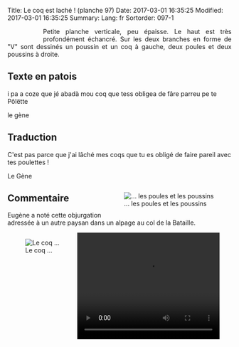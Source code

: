 Title: Le coq est laché ! (planche 97)
Date: 2017-03-01 16:35:25
Modified: 2017-03-01 16:35:25
Summary: 
Lang: fr
Sortorder: 097-1


<figure class="image-block" style="float: left;">
  <img alt="" src="{static}/images/planche_97.png">
  <figcaption style="max-width: 282px"></figcaption>
</figure>
<p style="text-align:justify;">Petite planche verticale, peu épaisse. Le haut est très profondément échancré. Sur les deux branches en forme de "V" sont dessinés un poussin et un coq à gauche, deux poules et deux poussins à droite.</p>

## Texte en patois
i  pa  a  coze  que  jé  abadà  mou  coq  que  tess  obligea  de  fâre  parreu  pe  te  Pôlëtte

le gène

## Traduction
C'est pas parce que j'ai lâché mes coqs que tu es obligé de faire pareil avec tes poulettes !

Le Gène

<figure class="image-block" style="float: right;">
  <img alt="... les poules et les poussins" src="{static}/images/planche_97_dessins.png">
  <figcaption style="max-width: 420px">... les poules et les poussins</figcaption>
</figure>

## Commentaire
Eugène a noté cette objurgation adressée à un autre paysan dans un alpage au col de la Bataille.

<figure class="image-block" style="float: left;">
  <img alt="Le coq ..." src="{static}/images/planche_97_dessin_gauche.png">
  <figcaption style="max-width: 300px">Le coq ...</figcaption>
</figure>







<quote></quote>


<video width="320" height="240" controls>
  <source src="https://d1njpgd0ygatdn.cloudfront.net/video_97.mp4" type="video/mp4">
</video>
